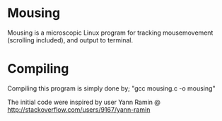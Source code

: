 Mousing
=======

Mousing is a microscopic Linux program for tracking mousemovement (scrolling included), and output to terminal.

Compiling
=========
Compiling this program is simply done by; "gcc mousing.c -o mousing"


The initial code were inspired by user Yann Ramin @ http://stackoverflow.com/users/9167/yann-ramin

